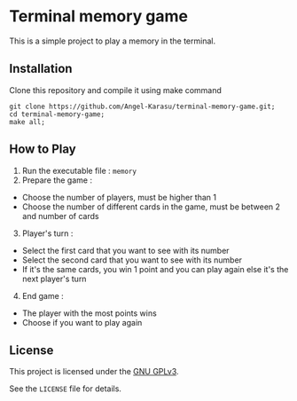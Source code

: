 # Terminal memory game

This is a simple project to play a memory in the terminal.
    
## Installation

Clone this repository and compile it using make command
```shell
git clone https://github.com/Angel-Karasu/terminal-memory-game.git;
cd terminal-memory-game;
make all;
```

## How to Play

1. Run the executable file : `memory`
2. Prepare the game :
  - Choose the number of players, must be higher than 1
  - Choose the number of different cards in the game, must be between 2 and number of cards
3. Player's turn :
  - Select the first card that you want to see with its number
  - Select the second card that you want to see with its number
  - If it's the same cards, you win 1 point and you can play again else it's the next player's turn
4. End game :
  - The player with the most points wins
  - Choose if you want to play again
  
## License

This project is licensed under the [GNU GPLv3](https://choosealicense.com/licenses/gpl-3.0/).

See the `LICENSE` file for details.
